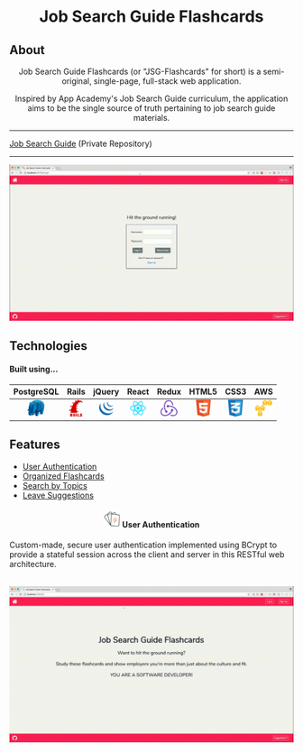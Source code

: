 <h1 align="center"><strong>Job Search Guide Flashcards</strong></h1>

## About

<center>Job Search Guide Flashcards (or "JSG-Flashcards" for short) is a semi-original, single-page, full-stack web application.

Inspired by App Academy's Job Search Guide curriculum, the application aims to be the single source of truth pertaining to job search guide materials.</center>

---

[Job Search Guide](https://github.com/appacademy/job-search-guide) (Private Repository)

---

<p align="center">
  <img src="https://raw.githubusercontent.com/Kelvin-K-Cho/jsg-flashcards/master/images/JSGF.gif">
</p>

## Technologies

<h4>Built using...</h4>

|                                                     PostgreSQL                                                     |                                                     Rails                                                     |                                                     jQuery                                                     |                                                     React                                                     |                                                     Redux                                                     |                                                     HTML5                                                     |                                                     CSS3                                                     |                                                     AWS                                                     |
| :----------------------------------------------------------------------------------------------------------------: | :-----------------------------------------------------------------------------------------------------------: | :------------------------------------------------------------------------------------------------------------: | :-----------------------------------------------------------------------------------------------------------: | :-----------------------------------------------------------------------------------------------------------: | :-----------------------------------------------------------------------------------------------------------: | :----------------------------------------------------------------------------------------------------------: | :---------------------------------------------------------------------------------------------------------: |
| <img src="https://raw.githubusercontent.com/Kelvin-K-Cho/jsg-flashcards/master/images/PostgreSQL.png" height="30"> | <img src="https://raw.githubusercontent.com/Kelvin-K-Cho/jsg-flashcards/master/images/Rails.png" height="30"> | <img src="https://raw.githubusercontent.com/Kelvin-K-Cho/jsg-flashcards/master/images/jQuery.png" height="30"> | <img src="https://raw.githubusercontent.com/Kelvin-K-Cho/jsg-flashcards/master/images/React.png" height="30"> | <img src="https://raw.githubusercontent.com/Kelvin-K-Cho/jsg-flashcards/master/images/Redux.png" height="30"> | <img src="https://raw.githubusercontent.com/Kelvin-K-Cho/jsg-flashcards/master/images/HTML5.png" height="30"> | <img src="https://raw.githubusercontent.com/Kelvin-K-Cho/jsg-flashcards/master/images/CSS3.png" height="30"> | <img src="https://raw.githubusercontent.com/Kelvin-K-Cho/jsg-flashcards/master/images/AWS.png" height="30"> |

## Features

* [User Authentication](#user-authentication)
* [Organized Flashcards](#organized-flashcards)
* [Search by Topics](#search-by-topics)
* [Leave Suggestions](#leave-suggestions)

<a name="user-authentication">
  <h4 align='center'>
    <img src="https://raw.githubusercontent.com/Kelvin-K-Cho/jsg-flashcards/master/app/assets/images/favicon.png" height="30"> User Authentication
    </h4>
</a>

Custom-made, secure user authentication implemented using BCrypt to provide a stateful session across the client and server in this RESTful web architecture.

<p align="center">
  <br />
  <img src="https://raw.githubusercontent.com/Kelvin-K-Cho/jsg-flashcards/master/images/user-authentication.gif">
</p>
